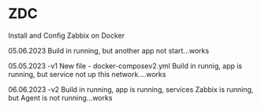# ZDC
Install and Config Zabbix on Docker

05.06.2023
Build in running, but another app not start...works 

05.05.2023 -v1
New file - docker-composev2.yml
Build in runnig, app is running, but service not up this network....works

06.06.2023 -v2
Build in running, app is running, services Zabbix is running, but Agent is not running...works
